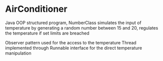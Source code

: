 # AirConditioner
Java OOP structured program, NumberClass simulates the input of temperature by generating a random number between 15 and 20, 
regulates the temperature if set limits are breached

Observer pattern used for the access to the temperature
Thread implemented through Runnable interface for the direct temperature manipulation
